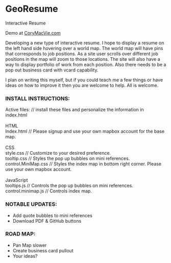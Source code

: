 GeoResume
==============

Interactive Resume

Demo at <a href="http://www.corymacvie.com">CoryMacVie.com</a>

Developing a new type of interactive resume. I hope to display a resume on the left hand side hovering over a world map.
The world map will have pins that corresponds to job positions.  As a site user scrolls over different job positions in
the map will zoom to those locations.  The site will also have a way to display portfolio of work from each position. 
Also there needs to be a pop out business card with vcard capability. 

I plan on writing this myself, but if you could teach me a few things or have ideas on how to improve it then you are welcome to help.  All is welcome. 

<h3>INSTALL INSTRUCTIONS:</h3>

Active files: // install these files and personalize the information in index.html<br />
<br />
HTML <br />
Index.html  // Please signup and use your own mapbox account for the base map.<br />
<br />
CSS <br />
style.css  // Customize to your desired preference. <br />
tooltip.css // Styles the pop up bubbles on mini references.<br />
control.MiniMap.css // Styles the index map in bottom right corner.  Please use your own mapbox account.<br />
<br />
JavaScript<br />
tooltips.js  // Controls the pop up bubbles on mini references.<br />
control.minimap.js  // Controls index map.<br />



<h3>NOTABLE UPDATES:</h3>

- Add quote bubbles to mini references
- Download PDF & GitHub buttons

<h3>ROAD MAP:</h3>

- Pan Map slower
- Create business card pullout
- Your ideas?
